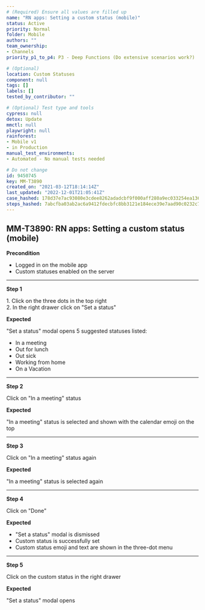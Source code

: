 ```yaml
---
# (Required) Ensure all values are filled up
name: "RN apps: Setting a custom status (mobile)"
status: Active
priority: Normal
folder: Mobile
authors: ""
team_ownership: 
- Channels
priority_p1_to_p4: P3 - Deep Functions (Do extensive scenarios work?)

# (Optional)
location: Custom Statuses
component: null
tags: []
labels: []
tested_by_contributor: ""

# (Optional) Test type and tools
cypress: null
detox: Update
mmctl: null
playwright: null
rainforest: 
- Mobile v1
- in Production
manual_test_environments: 
- Automated - No manual tests needed

# Do not change
id: 9450745
key: MM-T3890
created_on: "2021-03-12T18:14:14Z"
last_updated: "2022-12-01T21:05:41Z"
case_hashed: 178d37e7ac93080e3cdee8262adadcbf9f000aff280a9ec033254ea1367154e9985d6b84c0d833c96cb2d89231c895aa
steps_hashed: 7abcfba03ab2ac6a9412fdecbfc8bb3121e184ece39e7aad90c0232c732b3b1e9df87299a07f7edcf84b35293a9b71d8
---
```


<!-- (Auto-generated) Based on frontmatter's "key" and "name" -->

## MM-T3890: RN apps: Setting a custom status (mobile)

**Precondition**

- Logged in on the mobile app
- Custom statuses enabled on the server

---

**Step 1**

1\. Click on the three dots in the top right\
2\. In the right drawer click on "Set a status"

**Expected**

"Set a status" modal opens 5 suggested statuses listed:

- In a meeting
- Out for lunch
- Out sick
- Working from home
- On a Vacation

---

**Step 2**

Click on "In a meeting" status

**Expected**

"In a meeting" status is selected and shown with the calendar emoji on the top

---

**Step 3**

Click on "In a meeting" status again

**Expected**

"In a meeting" status is selected again

---

**Step 4**

Click on "Done"

**Expected**

- "Set a status" modal is dismissed
- Custom status is successfully set
- Custom status emoji and text are shown in the three-dot menu

---

**Step 5**

Click on the custom status in the right drawer

**Expected**

"Set a status" modal opens
